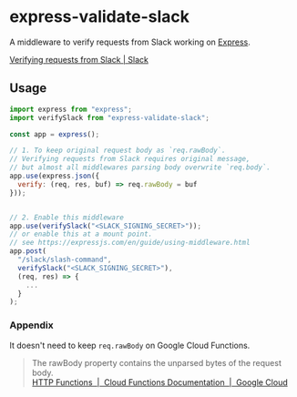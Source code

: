 express-validate-slack
===

A middleware to verify requests from Slack working on [Express](https://github.com/expressjs/express).

[Verifying requests from Slack | Slack](https://api.slack.com/docs/verifying-requests-from-slack)

## Usage

```js
import express from "express";
import verifySlack from "express-validate-slack";

const app = express();

// 1. To keep original request body as `req.rawBody`.
// Verifying requests from Slack requires original message, 
// but almost all middlewares parsing body overwrite `req.body`.
app.use(express.json({
  verify: (req, res, buf) => req.rawBody = buf
}));


// 2. Enable this middleware
app.use(verifySlack("<SLACK_SIGNING_SECRET>"));
// or enable this at a mount point.
// see https://expressjs.com/en/guide/using-middleware.html
app.post(
  "/slack/slash-command",
  verifySlack("<SLACK_SIGNING_SECRET>"),
  (req, res) => {
    ...
  }
);
```

### Appendix

It doesn't need to keep `req.rawBody` on Google Cloud Functions.

> The rawBody property contains the unparsed bytes of the request body.  
> [HTTP Functions  |  Cloud Functions Documentation  |  Google Cloud](https://cloud.google.com/functions/docs/writing/http?hl=en#handling_content_types)
